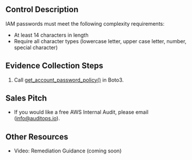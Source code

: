 ## Control Description
IAM passwords must meet the following complexity requirements:
- At least 14 characters in length
- Require all character types (lowercase letter, upper case letter, number, special character)

## Evidence Collection Steps
1. Call [get_account_password_policy()](https://boto3.amazonaws.com/v1/documentation/api/latest/reference/services/iam/client/get_account_password_policy.html) in Boto3.


## Sales Pitch
- If you would like a free AWS Internal Audit, please email (info@auditops.io).

## Other Resources
- Video: Remediation Guidance (coming soon)